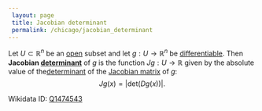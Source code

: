 ```yaml
---
 layout: page
 title: Jacobian determinant
 permalink: /chicago/jacobian_determinant
---
```

Let $U\subset\mathbb R^n$ be an [open](https://mathgloss.github.io/MathGloss/chicago/open) subset and let $g: U \to\mathbb R^n$ be  [differentiable](https://mathgloss.github.io/MathGloss/chicago/differentiable). Then **Jacobian [determinant](https://mathgloss.github.io/MathGloss/chicago/determinant)** of $g$ is the function $Jg:U\to\mathbb R$ given by the absolute value of the[determinant](https://mathgloss.github.io/MathGloss/chicago/determinant) of the [Jacobian matrix](https://mathgloss.github.io/MathGloss/chicago/Jacobian_matrix) of $g$: $$Jg(x)= \vert \text{det}(Dg(x))\vert .$$

Wikidata ID: [Q1474543](https://www.wikidata.org/wiki/Q1474543)